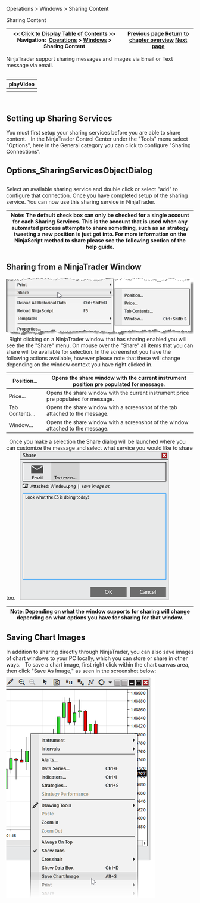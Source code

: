 ﻿
Operations > Windows > Sharing Content

Sharing Content

| << [Click to Display Table of Contents](sharing_content.md) >> **Navigation:**     [Operations](operations-1.md) > [Windows](window_tabs-1.md) > Sharing Content | [Previous page](using_tabs-1.md) [Return to chapter overview](window_tabs-1.md) [Next page](printing_content-1.md) |
| --- | --- |
NinjaTrader support sharing messages and images via Email or Text message via email. 
## 

| playVideo |
| --- |
|  |
 
## Setting up Sharing Services
You must first setup your sharing services before you are able to share content.
 
In the NinjaTrader Control Center under the "Tools" menu select "Options", here in the General category you can click to configure "Sharing Connections".

## Options_SharingServicesObjectDialog
## 
Select an available sharing service and double click or select "add" to configure that connection.
Once you have completed setup of the sharing service. You can now use this sharing service in NinjaTrader. 
 

| Note: The default check box can only be checked for a single account for each Sharing Services. This is the account that is used when any automated process attempts to share something, such as an strategy tweeting a new position is just got into. For more information on the NinjaScript method to share please see the following section of the help guide. |
| --- |
## 
## Sharing from a NinjaTrader Window
![Sharing_ContextMenu](sharing_contextmenu.png)
 
Right clicking on a NinjaTrader window that has sharing enabled you will see the the "Share" menu. On mouse over the "Share" all items that you can share will be available for selection. In the screenshot you have the following actions available, however please note that these will change depending on the window context you have right clicked in. 
 

| Position... | Opens the share window with the current instrument position pre populated for message. |
| --- | --- |
| Price... | Opens the share window with the current instrument price pre populated for message. |
| Tab Contents... | Opens the share window with a screenshot of the tab attached to the message. |
| Window... | Opens the share window with a screenshot of the window attached to the message. |
 
Once you make a selection the Share dialog will be launched where you can customize the message and select what service you would like to share too. 
 
![Windows_Sharing_ShareDialog](windows_sharing_sharedialog.png)
 

| Note: Depending on what the window supports for sharing will change depending on what options you have for sharing for that window. |
| --- |
## 
## Saving Chart Images
In addition to sharing directly through NinjaTrader, you can also save images of chart windows to your PC locally, which you can store or share in other ways.
 
To save a chart image, first right click within the chart canvas area, then click "Save As Image," as seen in the screenshot below:
 
![SaveImage](saveimage.png)
